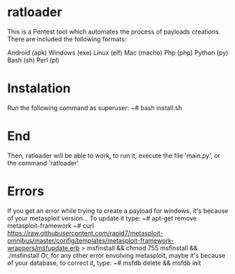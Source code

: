 # ratloader

This is a Pentest tool which automates the process of payloads creations.
There are included the following formats:

Android (apk)
Windows (exe)
Linux (elf)
Mac (macho)
Php (php)
Python (py)
Bash (sh)
Perl (pl)

# Instalation
Run the following command as superuser:
~# bash install.sh

# End
Then, ratloader will be able to work, to run it, execute the file 'main.py', or the command 'ratloader'


# Errors
If you get an error while trying to create a payload for windows, it's because of your metasploit version... To update it type:
~# apt-get remove metasploit-framework
~# curl https://raw.githubusercontent.com/rapid7/metasploit-omnibus/master/config/templates/metasploit-framework-wrappers/msfupdate.erb > msfinstall && chmod 755 msfinstall && ./msfinstall
Or, for any other error envolving metasploit, maybe it's because of your database, to correct it, type:
~#  msfdb delete && msfdb init
